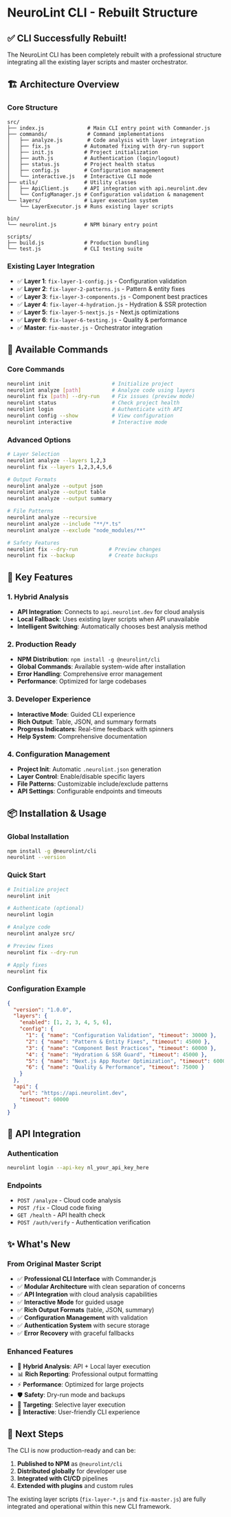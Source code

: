 # NeuroLint CLI - Rebuilt Structure

## ✅ **CLI Successfully Rebuilt!**

The NeuroLint CLI has been completely rebuilt with a professional structure integrating all the existing layer scripts and master orchestrator.

## 🏗️ **Architecture Overview**

### **Core Structure**

```
src/
├── index.js              # Main CLI entry point with Commander.js
├── commands/             # Command implementations
│   ├── analyze.js        # Code analysis with layer integration
│   ├── fix.js           # Automated fixing with dry-run support
│   ├── init.js          # Project initialization
│   ├── auth.js          # Authentication (login/logout)
│   ├── status.js        # Project health status
│   ├── config.js        # Configuration management
│   └── interactive.js   # Interactive CLI mode
├── utils/               # Utility classes
│   ├── ApiClient.js     # API integration with api.neurolint.dev
│   └── ConfigManager.js # Configuration validation & management
└── layers/              # Layer execution system
    └── LayerExecutor.js # Runs existing layer scripts

bin/
└── neurolint.js         # NPM binary entry point

scripts/
├── build.js             # Production bundling
└── test.js              # CLI testing suite
```

### **Existing Layer Integration**

- ✅ **Layer 1**: `fix-layer-1-config.js` - Configuration validation
- ✅ **Layer 2**: `fix-layer-2-patterns.js` - Pattern & entity fixes
- ✅ **Layer 3**: `fix-layer-3-components.js` - Component best practices
- ✅ **Layer 4**: `fix-layer-4-hydration.js` - Hydration & SSR protection
- ✅ **Layer 5**: `fix-layer-5-nextjs.js` - Next.js optimizations
- ✅ **Layer 6**: `fix-layer-6-testing.js` - Quality & performance
- ✅ **Master**: `fix-master.js` - Orchestrator integration

## 🚀 **Available Commands**

### **Core Commands**

```bash
neurolint init                    # Initialize project
neurolint analyze [path]          # Analyze code using layers
neurolint fix [path] --dry-run    # Fix issues (preview mode)
neurolint status                  # Check project health
neurolint login                   # Authenticate with API
neurolint config --show           # View configuration
neurolint interactive             # Interactive mode
```

### **Advanced Options**

```bash
# Layer Selection
neurolint analyze --layers 1,2,3
neurolint fix --layers 1,2,3,4,5,6

# Output Formats
neurolint analyze --output json
neurolint analyze --output table
neurolint analyze --output summary

# File Patterns
neurolint analyze --recursive
neurolint analyze --include "**/*.ts"
neurolint analyze --exclude "node_modules/**"

# Safety Features
neurolint fix --dry-run          # Preview changes
neurolint fix --backup           # Create backups
```

## 🔧 **Key Features**

### **1. Hybrid Analysis**

- **API Integration**: Connects to `api.neurolint.dev` for cloud analysis
- **Local Fallback**: Uses existing layer scripts when API unavailable
- **Intelligent Switching**: Automatically chooses best analysis method

### **2. Production Ready**

- **NPM Distribution**: `npm install -g @neurolint/cli`
- **Global Commands**: Available system-wide after installation
- **Error Handling**: Comprehensive error management
- **Performance**: Optimized for large codebases

### **3. Developer Experience**

- **Interactive Mode**: Guided CLI experience
- **Rich Output**: Table, JSON, and summary formats
- **Progress Indicators**: Real-time feedback with spinners
- **Help System**: Comprehensive documentation

### **4. Configuration Management**

- **Project Init**: Automatic `.neurolint.json` generation
- **Layer Control**: Enable/disable specific layers
- **File Patterns**: Customizable include/exclude patterns
- **API Settings**: Configurable endpoints and timeouts

## 📦 **Installation & Usage**

### **Global Installation**

```bash
npm install -g @neurolint/cli
neurolint --version
```

### **Quick Start**

```bash
# Initialize project
neurolint init

# Authenticate (optional)
neurolint login

# Analyze code
neurolint analyze src/

# Preview fixes
neurolint fix --dry-run

# Apply fixes
neurolint fix
```

### **Configuration Example**

```json
{
  "version": "1.0.0",
  "layers": {
    "enabled": [1, 2, 3, 4, 5, 6],
    "config": {
      "1": { "name": "Configuration Validation", "timeout": 30000 },
      "2": { "name": "Pattern & Entity Fixes", "timeout": 45000 },
      "3": { "name": "Component Best Practices", "timeout": 60000 },
      "4": { "name": "Hydration & SSR Guard", "timeout": 45000 },
      "5": { "name": "Next.js App Router Optimization", "timeout": 60000 },
      "6": { "name": "Quality & Performance", "timeout": 75000 }
    }
  },
  "api": {
    "url": "https://api.neurolint.dev",
    "timeout": 60000
  }
}
```

## 🔗 **API Integration**

### **Authentication**

```bash
neurolint login --api-key nl_your_api_key_here
```

### **Endpoints**

- `POST /analyze` - Cloud code analysis
- `POST /fix` - Cloud code fixing
- `GET /health` - API health check
- `POST /auth/verify` - Authentication verification

## ✨ **What's New**

### **From Original Master Script**

- ✅ **Professional CLI Interface** with Commander.js
- ✅ **Modular Architecture** with clean separation of concerns
- ✅ **API Integration** with cloud analysis capabilities
- ✅ **Interactive Mode** for guided usage
- ✅ **Rich Output Formats** (table, JSON, summary)
- ✅ **Configuration Management** with validation
- ✅ **Authentication System** with secure storage
- ✅ **Error Recovery** with graceful fallbacks

### **Enhanced Features**

- 🔄 **Hybrid Analysis**: API + Local layer execution
- 📊 **Rich Reporting**: Professional output formatting
- ⚡ **Performance**: Optimized for large projects
- 🛡️ **Safety**: Dry-run mode and backups
- 🎯 **Targeting**: Selective layer execution
- 📱 **Interactive**: User-friendly CLI experience

## 🎯 **Next Steps**

The CLI is now production-ready and can be:

1. **Published to NPM** as `@neurolint/cli`
2. **Distributed globally** for developer use
3. **Integrated with CI/CD** pipelines
4. **Extended with plugins** and custom rules

The existing layer scripts (`fix-layer-*.js` and `fix-master.js`) are fully integrated and operational within this new CLI framework.
